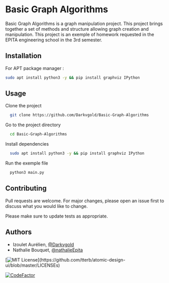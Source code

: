 # Basic Graph Algorithms


Basic Graph Algorithms is a graph manipulation project. This project brings together a set of methods and structure allowing graph creation and manipulation. This project is an exemple of homework requested in the EPITA engineering school in the 3rd semester. 

## Installation

For APT package manager :

```bash
sudo apt install python3 -y && pip install graphviz IPython
```
    
## Usage

Clone the project

```bash
  git clone https://github.com/Darkvgold/Basic-Graph-Algorithms
```

Go to the project directory

```bash
  cd Basic-Graph-Algorithms
```

Install dependencies

```bash
  sudo apt install python3 -y && pip install graphviz IPython
```

Run the exemple file

```bash
  python3 main.py
```


## Contributing

Pull requests are welcome. For major changes, please open an issue first to discuss what you would like to change.

Please make sure to update tests as appropriate.


## Authors

- Izoulet Aurélien, [@Darkvgold](https://github.com/Darkvgold)
- Nathalie Bouquet, [@nathalieEpita](https://github.com/nathalieEpita)


[![MIT License](https://img.shields.io/apm/l/atomic-design-ui.svg?)](https://github.com/tterb/atomic-design-ui/blob/master/LICENSEs)


[![CodeFactor](https://www.codefactor.io/repository/github/aurelienizl/basic-graph-algorithms/badge)](https://www.codefactor.io/repository/github/aurelienizl/basic-graph-algorithms)
